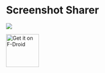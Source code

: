 # Screenshot Sharer
<a target="_blank" href="https://www.paypal.me/rosenfeldtomer" title="Donate using PayPal"><img src="https://img.shields.io/badge/paypal-donate-yellow.svg" /></a>

<a href="https://f-droid.org/packages/io.rosenpin.screenshotsharer/" target="_blank">
<img src="https://f-droid.org/badge/get-it-on.png" alt="Get it on F-Droid" height="90"/></a>
